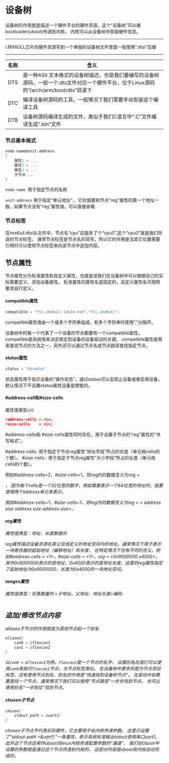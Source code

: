 # 设备树

设备树的作用就是描述一个硬件平台的硬件资源。这个“设备树”可以被bootloader(uboot)传递到内核， 内核可以从设备树中获取硬件信息。

---

i.MX6ULL芯片的硬件资源写到一个单独的设备树文件里面一般使用“.dtsi”后缀

---

| 名称  | 含义                                                                                    |
|:---:| ------------------------------------------------------------------------------------- |
| DTS | 是一种ASII 文本格式的设备树描述，也是我们要编写的设备树源码，一般一个.dts文件对应一个硬件平台，位于Linux源码的“/arch/arm/boot/dts”目录下 |
| DTC | 编译设备树源码的工具，一般情况下我们需要手动安装这个编译工具                                                        |
| DTB | 设备树源码编译生成的文件，类似于我们C语言中“.C”文件编译生成“.bin”文件                                              |

### 节点基本格式

```c
node-name@unit-address
{
    属性1 = ...
    属性2 = ...
    属性3 = ...
    子节点 ...
}
```

`node-name `用于指定节点的名称

`unit-address` 用于指定“单元地址”， 它的值要和节点“reg”属性的第一个地址一致。如果节点没有“reg”属性值，可以直接省略

### 节点标签

在imx6ull.dtsi头文件中，节点名“cpu”前面多了个“cpu0”,这个“cpu0”就是我们所说的节点标签。 通常节点标签是节点名的简写，所以它的作用是当其它位置需要引用时可以使用节点标签来向该节点中追加内容。

## 节点属性

 节点属性分为标准属性和自定义属性，也就是说我们在设备树中可以根据自己的实际需要定义、添加设备属性。 标准属性的属性名是固定的，自定义属性名可按照要求自行定义。

#### compatible属性

```c
compatible = "fsl,imx6ull-14x14-evk","fsl,imx6ull";
```

compatible属性值由一个或多个字符串组成，有多个字符串时使用“,”分隔开。

设备树中的每一个代表了一个设备的节点都要有一个compatible属性。 compatible是系统用来决定绑定到设备的设备驱动的关键。 compatible属性是用来查找节点的方法之一，另外还可以通过节点名或节点路径查找指定节点。

#### status属性

```c
status = "disable"
```

状态属性用于指示设备的“操作状态”，通过status可以去禁止设备或者启用设备。默认情况下不设置status属性设备是使能的。

#### #address-cell和#size-cells

属性值类型`u32`

```c
#address-cells = <1>;
#size-cells    = <1>;
```

#address-cells和 #size-cells属性同时存在，用于设置子节点的“reg”属性的“书写格式”。

#address-cells:   用于指定子节点reg属性“地址字段”所占的长度（单元格cells的个数）。 #size-cells        :   用于指定子节点reg属性“大小字段”所占的长度（单元格cells的个数）。

例如#address-cells=2，#size-cells=1，则reg内的数据含义为reg = <address address size address address size>， 因为每个cells是一个32位宽的数字，例如需要表示一个64位宽的地址时，就要使用两个address单元来表示。

 假如#address-cells=1，#size-cells=1，则reg内的数据含义为reg = < address size address size address size>。

#### reg属性

属性值类型：地址、长度数据对

reg属性描述设备资源在其父总线定义的地址空间内的地址。通常情况下用于表示一块寄存器的起始地址（偏移地址）和长度， 在特定情况下也有不同的含义。例如#address-cells = <1>，#size-cells = <1>，reg = <0x9000000 x4000>， 其中0x9000000表示的是地址，0x4000表示的是地址长度，这里的reg属性指定了起始地址为0x9000000，长度为0x4000的一块地址空间。

#### ranges属性

属性值类型：任意数量的 <子地址、父地址、地址长度>编码

```c

```

## 追加/修改节点内容

aliases子节点的作用就是为其他节点起一个别名

```c
aliases{
    can0 = &flexcan1
    can1 = &flexcan2
}
```

以`can0 = &flexcan1`为例。`flexcan1`是一个节点的名字， 设置别名后我们可以使用`can0`来指代`flexcan1`节点，与节点标签类似。 在设备树中更多的是为节点添加标签，没有使用节点别名，别名的作用是“快速找到设备树节点”。 在驱动中如果要查找一个节点，通常情况下我们可以使用“节点路径”一步步找到节点。 也可以使用别名“一步到位”找到节点。

#### chosen子节点

```c
chosen{
    stdout-path = &uart1;
}
```

chosen子节点不代表实际硬件，它主要用于给内核传递参数。 这里只设置了“stdout-path =&uart1;”一条属性，表示系统标准输出stdout使用串口uart1。 此外这个节点还用作uboot向linux内核传递配置参数的“通道”， 我们在Uboot中设置的参数就是通过这个节点传递到内核的， 这部分内容是uboot和内核自动完成的。
